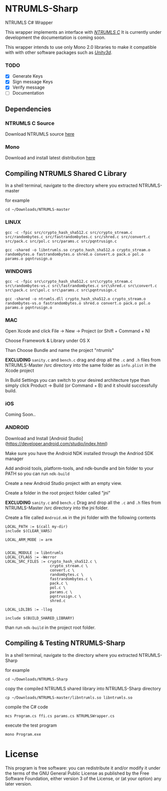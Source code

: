 # NTRUMLS-Sharp
NTRUMLS C# Wrapper

This wrapper implements an interface with [*NTRUMLS C*](https://github.com/NTRUOpenSourceProject/NTRUMLS) It is currently under development the documentation is coming soon.

This wrapper intends to use only Mono 2.0  libraries to make it compatible with with other software packages such as [*Unity3d*](http://unity3d.com/).   

### TODO
- [x] Generate Keys
- [x] Sign message Keys
- [x] Verify message
- [ ] Documentation

## Dependencies

### NTRUMLS C Source

Download NTRUMLS source [here](https://github.com/NTRUOpenSourceProject/NTRUMLS)

### Mono

Download and install latest distribution [here](http://www.mono-project.com/download/)

## Compiling NTRUMLS Shared C Library

In a shell terminal, navigate to the directory where you extracted NTRUMLS-master

for example

`cd ~/Downloads/NTRUMLS-master`

### LINUX
`gcc -c -fpic src/crypto_hash_sha512.c src/crypto_stream.c src/randombytes.c src/fastrandombytes.c src/shred.c src/convert.c src/pack.c src/pol.c src/params.c src/pqntrusign.c`

`gcc -shared -o libntrumls.so crypto_hash_sha512.o crypto_stream.o randombytes.o fastrandombytes.o shred.o convert.o pack.o pol.o params.o pqntrusign.o`

### WINDOWS
`gcc -c -fpic src\crypto_hash_sha512.c src\crypto_stream.c src\randombytes-vs.c src\fastrandombytes.c src\shred.c src\convert.c src\pack.c src\pol.c src\params.c src\pqntrusign.c`

`gcc -shared -o ntrumls.dll crypto_hash_sha512.o crypto_stream.o randombytes-vs.o fastrandombytes.o shred.o convert.o pack.o pol.o params.o pqntrusign.o`

### MAC
Open Xcode and click File -> New -> Project (or Shift + Command + N)

Choose Framework & Library under OS X

Than Choose Bundle and name the project "ntrumls"

__EXCLUDING__  `sanity.c` and `bench.c` drag and drop all the `.c` and `.h` files from NTRUMLS-Master /src directory into the same folder as `info.plist` in the Xcode project

In Build Settings you can switch to your desired architecture type than simply click Product -> Build (or Command + B) and it should successfully build.

### iOS

Coming Soon..

### ANDROID

Download and Install [Android Studio] (https://developer.android.com/studio/index.html)

Make sure you have the Android NDK installed through the Andriod SDK manager

Add android tools, platform-tools, and ndk-bundle and bin folder to your PATH so you can run `ndk-build`

Create a new Android Studio project with an empty view.

Create a folder in the root project folder called "jni"

__EXCLUDING__  `sanity.c` and `bench.c` Drag and drop all the `.c` and `.h` files from NTRUMLS-Master /src directory into the jni folder.

Create a file called `Android.mk` in the jni folder with the following contents
~~~
LOCAL_PATH := $(call my-dir)
include $(CLEAR_VARS)

LOCAL_ARM_MODE := arm


LOCAL_MODULE := libntrumls
LOCAL_CFLAGS := -Werror
LOCAL_SRC_FILES := crypto_hash_sha512.c \
                    crypto_stream.c \
                    convert.c \
                    randombytes.c \
                    fastrandombytes.c \
                    pack.c \
                    pol.c \
                    params.c \
                    pqntrusign.c \
                    shred.c

LOCAL_LDLIBS := -llog

include $(BUILD_SHARED_LIBRARY)
~~~

than run `ndk-build` in the project root folder.

## Compiling & Testing NTRUMLS-Sharp

In a shell terminal, navigate to the directory where you extracted NTRUMLS-Sharp

for example

`cd ~/Downloads/NTRUMLS-Sharp`

copy the compiled NTRUMLS shared library into NTRUMLS-Sharp directory

`cp ~/Downloads/NTRUMLS-master/libntrumls.so libntrumls.so`

compile the C# code

`mcs Program.cs ffi.cs params.cs NTRUMLSWrapper.cs`

execute the test program

`mono Program.exe`



# License

This program is free software: you can redistribute it and/or modify it under the terms of the GNU General Public License as published by the Free Software Foundation, either version 3 of the License, or (at your option) any later version.
